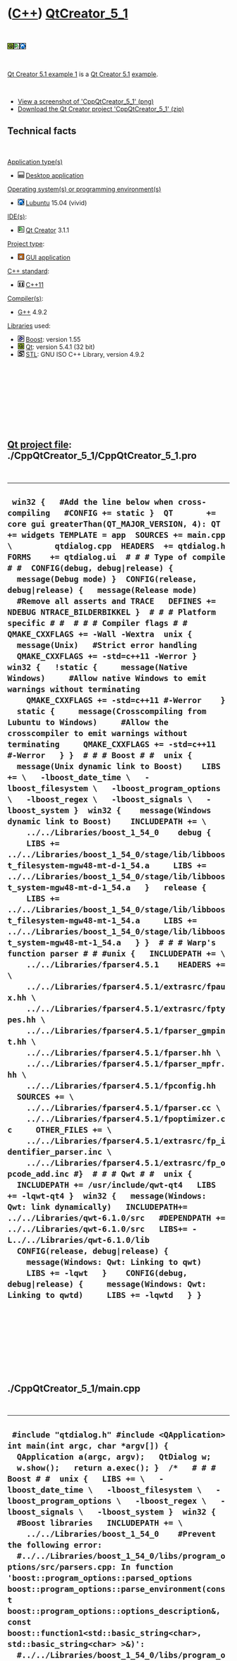 



 

 

 

 

 

([C++](Cpp.htm)) [QtCreator\_5\_1](CppQtCreator_5_1.htm)
========================================================

 

![Qt](PicQt.png)![Qt
Creator](PicQtCreator.png)![Lubuntu](PicLubuntu.png)

 

[Qt Creator 5.1 example 1](CppQtCreator_5_1.htm) is a [Qt Creator
5.1](CppQtSql.htm) [example](CppExample.htm).

 

-   [View a screenshot of
    'CppQtCreator\_5\_1' (png)](CppQtCreator_5_1.png)
-   [Download the Qt Creator project
    'CppQtCreator\_5\_1' (zip)](CppQtCreator_5_1.zip)

Technical facts
---------------

 

[Application type(s)](CppApplication.htm)

-   ![Desktop](PicDesktop.png) [Desktop
    application](CppDesktopApplication.htm)

[Operating system(s) or programming environment(s)](CppOs.htm)

-   ![Lubuntu](PicLubuntu.png) [Lubuntu](CppLubuntu.htm) 15.04 (vivid)

[IDE(s)](CppIde.htm):

-   ![Qt Creator](PicQtCreator.png) [Qt Creator](CppQtCreator.htm) 3.1.1

[Project type](CppQtProjectType.htm):

-   ![GUI](PicGui.png) [GUI application](CppGuiApplication.htm)

[C++ standard](CppStandard.htm):

-   ![C++11](PicCpp11.png) [C++11](Cpp11.htm)

[Compiler(s)](CppCompiler.htm):

-   [G++](CppGpp.htm) 4.9.2

[Libraries](CppLibrary.htm) used:

-   ![Boost](PicBoost.png) [Boost](CppBoost.htm): version 1.55
-   ![Qt](PicQt.png) [Qt](CppQt.htm): version 5.4.1 (32 bit)
-   ![STL](PicStl.png) [STL](CppStl.htm): GNU ISO C++ Library, version
    4.9.2

 

 

 

 

 

[Qt project file](CppQtProjectFile.htm): ./CppQtCreator\_5\_1/CppQtCreator\_5\_1.pro
------------------------------------------------------------------------------------

 

  ----------------------------------------------------------------------------------------------------------------------------------------------------------------------------------------------------------------------------------------------------------------------------------------------------------------------------------------------------------------------------------------------------------------------------------------------------------------------------------------------------------------------------------------------------------------------------------------------------------------------------------------------------------------------------------------------------------------------------------------------------------------------------------------------------------------------------------------------------------------------------------------------------------------------------------------------------------------------------------------------------------------------------------------------------------------------------------------------------------------------------------------------------------------------------------------------------------------------------------------------------------------------------------------------------------------------------------------------------------------------------------------------------------------------------------------------------------------------------------------------------------------------------------------------------------------------------------------------------------------------------------------------------------------------------------------------------------------------------------------------------------------------------------------------------------------------------------------------------------------------------------------------------------------------------------------------------------------------------------------------------------------------------------------------------------------------------------------------------------------------------------------------------------------------------------------------------------------------------------------------------------------------------------------------------------------------------------------------------------------------------------------------------------------------------------------------------------------------------------------------------------------------------------------------------------------------------------------------------------------------------------------------------------------------------------------------------------------------------------------------------------------------------------------------------------------------------------------------------------------------------------------------------------------------------------
  ` win32 {   #Add the line below when cross-compiling   #CONFIG += static }  QT       += core gui greaterThan(QT_MAJOR_VERSION, 4): QT += widgets TEMPLATE = app  SOURCES += main.cpp \         qtdialog.cpp  HEADERS  += qtdialog.h  FORMS    += qtdialog.ui  # # # Type of compile # #  CONFIG(debug, debug|release) {   message(Debug mode) }  CONFIG(release, debug|release) {   message(Release mode)    #Remove all asserts and TRACE   DEFINES += NDEBUG NTRACE_BILDERBIKKEL }  # # # Platform specific # #  # # # Compiler flags # # QMAKE_CXXFLAGS += -Wall -Wextra  unix {   message(Unix)   #Strict error handling   QMAKE_CXXFLAGS += -std=c++11 -Werror }  win32 {   !static {     message(Native Windows)     #Allow native Windows to emit warnings without terminating     QMAKE_CXXFLAGS += -std=c++11 #-Werror    }    static {     message(Crosscompiling from Lubuntu to Windows)     #Allow the crosscompiler to emit warnings without terminating     QMAKE_CXXFLAGS += -std=c++11 #-Werror   } }  # # # Boost # #  unix {   message(Unix dynamic link to Boost)    LIBS += \   -lboost_date_time \   -lboost_filesystem \   -lboost_program_options \   -lboost_regex \   -lboost_signals \   -lboost_system }  win32 {    message(Windows dynamic link to Boost)    INCLUDEPATH += \     ../../Libraries/boost_1_54_0    debug {     LIBS += ../../Libraries/boost_1_54_0/stage/lib/libboost_filesystem-mgw48-mt-d-1_54.a     LIBS += ../../Libraries/boost_1_54_0/stage/lib/libboost_system-mgw48-mt-d-1_54.a   }   release {     LIBS += ../../Libraries/boost_1_54_0/stage/lib/libboost_filesystem-mgw48-mt-1_54.a     LIBS += ../../Libraries/boost_1_54_0/stage/lib/libboost_system-mgw48-mt-1_54.a   } }  # # # Warp's function parser # # #unix {   INCLUDEPATH += \     ../../Libraries/fparser4.5.1    HEADERS += \     ../../Libraries/fparser4.5.1/extrasrc/fpaux.hh \     ../../Libraries/fparser4.5.1/extrasrc/fptypes.hh \     ../../Libraries/fparser4.5.1/fparser_gmpint.hh \     ../../Libraries/fparser4.5.1/fparser.hh \     ../../Libraries/fparser4.5.1/fparser_mpfr.hh \     ../../Libraries/fparser4.5.1/fpconfig.hh    SOURCES += \     ../../Libraries/fparser4.5.1/fparser.cc \     ../../Libraries/fparser4.5.1/fpoptimizer.cc     OTHER_FILES += \     ../../Libraries/fparser4.5.1/extrasrc/fp_identifier_parser.inc \     ../../Libraries/fparser4.5.1/extrasrc/fp_opcode_add.inc #}  # # # Qwt # #  unix {   INCLUDEPATH += /usr/include/qwt-qt4   LIBS += -lqwt-qt4 }  win32 {   message(Windows: Qwt: link dynamically)   INCLUDEPATH+= ../../Libraries/qwt-6.1.0/src   #DEPENDPATH += ../../Libraries/qwt-6.1.0/src   LIBS+= -L../../Libraries/qwt-6.1.0/lib    CONFIG(release, debug|release) {     message(Windows: Qwt: Linking to qwt)     LIBS += -lqwt   }    CONFIG(debug, debug|release) {     message(Windows: Qwt: Linking to qwtd)     LIBS += -lqwtd   } }`
  ----------------------------------------------------------------------------------------------------------------------------------------------------------------------------------------------------------------------------------------------------------------------------------------------------------------------------------------------------------------------------------------------------------------------------------------------------------------------------------------------------------------------------------------------------------------------------------------------------------------------------------------------------------------------------------------------------------------------------------------------------------------------------------------------------------------------------------------------------------------------------------------------------------------------------------------------------------------------------------------------------------------------------------------------------------------------------------------------------------------------------------------------------------------------------------------------------------------------------------------------------------------------------------------------------------------------------------------------------------------------------------------------------------------------------------------------------------------------------------------------------------------------------------------------------------------------------------------------------------------------------------------------------------------------------------------------------------------------------------------------------------------------------------------------------------------------------------------------------------------------------------------------------------------------------------------------------------------------------------------------------------------------------------------------------------------------------------------------------------------------------------------------------------------------------------------------------------------------------------------------------------------------------------------------------------------------------------------------------------------------------------------------------------------------------------------------------------------------------------------------------------------------------------------------------------------------------------------------------------------------------------------------------------------------------------------------------------------------------------------------------------------------------------------------------------------------------------------------------------------------------------------------------------------------------------

 

 

 

 

 

./CppQtCreator\_5\_1/main.cpp
-----------------------------

 

  ----------------------------------------------------------------------------------------------------------------------------------------------------------------------------------------------------------------------------------------------------------------------------------------------------------------------------------------------------------------------------------------------------------------------------------------------------------------------------------------------------------------------------------------------------------------------------------------------------------------------------------------------------------------------------------------------------------------------------------------------------------------------------------------------------------------------------------------------------------------------------------------------------------------------------------------------------------------------------------------------------------------------------------------------------------------------------------------------------------------------------------------------------------------------------------------------------------------------------------------------------------------------------------------------------------------------------------------------------------------------------------------------------------------------------------------------------------------------------------------------------------------------------------------------------------------------------------------------------------------------------------------------------------------------------------------------------------------------------------------------------------------------------------------------------------------------------------------------------------------------------------------------------------------------------------------------------------------------------------------------------------------------------------------------------------------------------------------------------------------------------------------------------------------------------------------------------------------------------------------------------------------------------------------------------------------------------------------------------------------------------------------------------------------------------------------------------------------------------------------------------------------------------------------------------------------------------------------------------------------------------------------------------------------------------------------------------------------------------------------------------------------------------------------------------------------------------------------------------------------------------------------------------------------------------------------------------------------------------------------------------------------------------------------------------------------------------------------------------------------------------------------------------------------------------------------------------------------------------------------------------------------------------------------------------------------------------------------------------------------------------------------------------------------------------------------------------------------------------------------------------------------------------------------------------------------------------------------------------------------------------------------------------------------------------------------------------------------------------------------------------------------------------------------------------------------------------------------------------------------------------------------------------------------------------------------------------------------------------------------------------------------------------------------------------------------------------------------------------------------------------------------------------------------------------------------------------------------------------------------------------------------------------------------------------------------------------------------------------------------------------------------------------------------------------------------------------------------------------------------------------------------------------------------------------------------------------------------------------------------------------------------------------------------------------------------------------------------------------------------------------------------------------------------------------------------
  ` #include "qtdialog.h" #include <QApplication>  int main(int argc, char *argv[]) {   QApplication a(argc, argv);   QtDialog w;   w.show();   return a.exec(); }  /*   # # # Boost # #  unix {   LIBS += \   -lboost_date_time \   -lboost_filesystem \   -lboost_program_options \   -lboost_regex \   -lboost_signals \   -lboost_system }  win32 {    #Boost libraries   INCLUDEPATH += \     ../../Libraries/boost_1_54_0    #Prevent the following error:   #../../Libraries/boost_1_54_0/libs/program_options/src/parsers.cpp: In function 'boost::program_options::parsed_options boost::program_options::parse_environment(const boost::program_options::options_description&, const boost::function1<std::basic_string<char>, std::basic_string<char> >&)':   #../../Libraries/boost_1_54_0/libs/program_options/src/parsers.cpp:194:36: error: 'environ' was not declared in this scope   #DEFINES += __COMO_VERSION__     #Boost.Data_time   HEADERS += \     ../../Libraries/boost_1_54_0/libs/date_time/src/gregorian/greg_names.hpp   SOURCES += \     ../../Libraries/boost_1_54_0/libs/date_time/src/gregorian/greg_weekday.cpp \     ../../Libraries/boost_1_54_0/libs/date_time/src/gregorian/gregorian_types.cpp \     ../../Libraries/boost_1_54_0/libs/date_time/src/gregorian/greg_month.cpp \     ../../Libraries/boost_1_54_0/libs/date_time/src/gregorian/date_generators.cpp    #Boost.Filesystem   HEADERS += \     ../../Libraries/boost_1_54_0/libs/filesystem/src/windows_file_codecvt.hpp   SOURCES += \     ../../Libraries/boost_1_54_0/libs/filesystem/src/codecvt_error_category.cpp \     ../../Libraries/boost_1_54_0/libs/filesystem/src/operations.cpp \     ../../Libraries/boost_1_54_0/libs/filesystem/src/path.cpp \     ../../Libraries/boost_1_54_0/libs/filesystem/src/path_traits.cpp \     ../../Libraries/boost_1_54_0/libs/filesystem/src/portability.cpp \     ../../Libraries/boost_1_54_0/libs/filesystem/src/unique_path.cpp \     ../../Libraries/boost_1_54_0/libs/filesystem/src/utf8_codecvt_facet.cpp \ #Keep, comment program_options/src/utf8_codecvt_facet.cpp     ../../Libraries/boost_1_54_0/libs/filesystem/src/windows_file_codecvt.cpp    #Boost.Program_options   #   #This lib does not seem to work well together with Boost.Filesystem   #when compiled from source like this   #   #SOURCES += \   #  ../../Libraries/boost_1_54_0/libs/program_options/src/cmdline.cpp \   #  ../../Libraries/boost_1_54_0/libs/program_options/src/config_file.cpp \   #  ../../Libraries/boost_1_54_0/libs/program_options/src/convert.cpp \   #  ../../Libraries/boost_1_54_0/libs/program_options/src/options_description.cpp \   #  ../../Libraries/boost_1_54_0/libs/program_options/src/parsers.cpp \   #  ../../Libraries/boost_1_54_0/libs/program_options/src/positional_options.cpp \   #  ../../Libraries/boost_1_54_0/libs/program_options/src/split.cpp \   #  #../../Libraries/boost_1_54_0/libs/program_options/src/utf8_codecvt_facet.cpp \ #Comment, keep filesystem/src/utf8_codecvt_facet.cpp   #  ../../Libraries/boost_1_54_0/libs/program_options/src/value_semantic.cpp \   #  ../../Libraries/boost_1_54_0/libs/program_options/src/variables_map.cpp \   #  ../../Libraries/boost_1_54_0/libs/program_options/src/winmain.cpp    #Boost.Regex   HEADERS += \     ../../Libraries/boost_1_54_0/libs/regex/src/internals.hpp    SOURCES += \     ../../Libraries/boost_1_54_0/libs/regex/src/winstances.cpp \     ../../Libraries/boost_1_54_0/libs/regex/src/wide_posix_api.cpp \     ../../Libraries/boost_1_54_0/libs/regex/src/wc_regex_traits.cpp \     ../../Libraries/boost_1_54_0/libs/regex/src/w32_regex_traits.cpp \     ../../Libraries/boost_1_54_0/libs/regex/src/usinstances.cpp \     ../../Libraries/boost_1_54_0/libs/regex/src/static_mutex.cpp \     ../../Libraries/boost_1_54_0/libs/regex/src/regex_traits_defaults.cpp \     ../../Libraries/boost_1_54_0/libs/regex/src/regex_raw_buffer.cpp \     ../../Libraries/boost_1_54_0/libs/regex/src/regex_debug.cpp \     ../../Libraries/boost_1_54_0/libs/regex/src/regex.cpp \     ../../Libraries/boost_1_54_0/libs/regex/src/posix_api.cpp \     ../../Libraries/boost_1_54_0/libs/regex/src/instances.cpp \     ../../Libraries/boost_1_54_0/libs/regex/src/icu.cpp \     ../../Libraries/boost_1_54_0/libs/regex/src/fileiter.cpp \     ../../Libraries/boost_1_54_0/libs/regex/src/c_regex_traits.cpp \     ../../Libraries/boost_1_54_0/libs/regex/src/cregex.cpp \     ../../Libraries/boost_1_54_0/libs/regex/src/cpp_regex_traits.cpp    #Boost.System   HEADERS += \     ../../Libraries/boost_1_54_0/libs/system/src/local_free_on_destruction.hpp   SOURCES += \     ../../Libraries/boost_1_54_0/libs/system/src/error_code.cpp }    */`
  ----------------------------------------------------------------------------------------------------------------------------------------------------------------------------------------------------------------------------------------------------------------------------------------------------------------------------------------------------------------------------------------------------------------------------------------------------------------------------------------------------------------------------------------------------------------------------------------------------------------------------------------------------------------------------------------------------------------------------------------------------------------------------------------------------------------------------------------------------------------------------------------------------------------------------------------------------------------------------------------------------------------------------------------------------------------------------------------------------------------------------------------------------------------------------------------------------------------------------------------------------------------------------------------------------------------------------------------------------------------------------------------------------------------------------------------------------------------------------------------------------------------------------------------------------------------------------------------------------------------------------------------------------------------------------------------------------------------------------------------------------------------------------------------------------------------------------------------------------------------------------------------------------------------------------------------------------------------------------------------------------------------------------------------------------------------------------------------------------------------------------------------------------------------------------------------------------------------------------------------------------------------------------------------------------------------------------------------------------------------------------------------------------------------------------------------------------------------------------------------------------------------------------------------------------------------------------------------------------------------------------------------------------------------------------------------------------------------------------------------------------------------------------------------------------------------------------------------------------------------------------------------------------------------------------------------------------------------------------------------------------------------------------------------------------------------------------------------------------------------------------------------------------------------------------------------------------------------------------------------------------------------------------------------------------------------------------------------------------------------------------------------------------------------------------------------------------------------------------------------------------------------------------------------------------------------------------------------------------------------------------------------------------------------------------------------------------------------------------------------------------------------------------------------------------------------------------------------------------------------------------------------------------------------------------------------------------------------------------------------------------------------------------------------------------------------------------------------------------------------------------------------------------------------------------------------------------------------------------------------------------------------------------------------------------------------------------------------------------------------------------------------------------------------------------------------------------------------------------------------------------------------------------------------------------------------------------------------------------------------------------------------------------------------------------------------------------------------------------------------------------------------------------------------------------------------

 

 

 

 

 

./CppQtCreator\_5\_1/qtdialog.h
-------------------------------

 

  -----------------------------------------------------------------------------------------------------------------------------------------------------------------------------------------------------------------------------------------------------------------------------------------------------------------------------------------------------------------------------------------------------------------------------------------------------------------------------------------------------------------------------------------------------------------------------------------------------------------------------------------------------------------------------------------------------------------------------------------------------------------------------------------------------------------------------------------------------------------------------------------------------------------------------------------------------------------------------------------------------------------------------------------------------------------------------------------------------------------------------------------------------------------------------------------------------------------------------------------------------------------------------------------------------------------------------------------------------------------------------------------------
  ` #ifndef QTDIALOG_H #define QTDIALOG_H  #include <QDialog>  namespace Ui {   class QtDialog; }  struct QwtPlotCurve; struct QwtPlot;  class QtDialog : public QDialog {   Q_OBJECT    public:   explicit QtDialog(QWidget *parent = 0);   ~QtDialog();    QwtPlotCurve * const m_curve;   QwtPlot * const m_plot;  private:   Ui::QtDialog *ui;    ///FileToVector reads a file and converts it to a std::vector<std::string>   ///From http://www.richelbilderbeek.nl/CppFileToVector.htm   static const std::vector<std::string> FileToVector(const std::string& filename);    ///GetBoostVersion returns the version of the current Boost library.   ///From http://www.richelbilderbeek.nl/CppGetBoostVersion.htm   static const std::string GetBoostVersion();    ///GetGccVersion returns the version number of GCC currently installed.   ///From http://www.richelbilderbeek.nl/CppGetGccVersion.htm   static const std::string GetGccVersion();    ///GetQtCreatorVersion obtains the version of Qt Creator   ///Fails under Windows   ///From http://www.richelbilderbeek.nl/CppGetQtCreatorVersion.htm   static const std::string GetQtCreatorVersion();    ///GetStlVersion returns the version number of the GCC STL currently installed.   ///From http://www.richelbilderbeek.nl/CppGetStlVersion.htm   static const std::string GetStlVersion();   };  #endif // QTDIALOG_H`
  -----------------------------------------------------------------------------------------------------------------------------------------------------------------------------------------------------------------------------------------------------------------------------------------------------------------------------------------------------------------------------------------------------------------------------------------------------------------------------------------------------------------------------------------------------------------------------------------------------------------------------------------------------------------------------------------------------------------------------------------------------------------------------------------------------------------------------------------------------------------------------------------------------------------------------------------------------------------------------------------------------------------------------------------------------------------------------------------------------------------------------------------------------------------------------------------------------------------------------------------------------------------------------------------------------------------------------------------------------------------------------------------------

 

 

 

 

 

./CppQtCreator\_5\_1/qtdialog.cpp
---------------------------------

 

  -------------------------------------------------------------------------------------------------------------------------------------------------------------------------------------------------------------------------------------------------------------------------------------------------------------------------------------------------------------------------------------------------------------------------------------------------------------------------------------------------------------------------------------------------------------------------------------------------------------------------------------------------------------------------------------------------------------------------------------------------------------------------------------------------------------------------------------------------------------------------------------------------------------------------------------------------------------------------------------------------------------------------------------------------------------------------------------------------------------------------------------------------------------------------------------------------------------------------------------------------------------------------------------------------------------------------------------------------------------------------------------------------------------------------------------------------------------------------------------------------------------------------------------------------------------------------------------------------------------------------------------------------------------------------------------------------------------------------------------------------------------------------------------------------------------------------------------------------------------------------------------------------------------------------------------------------------------------------------------------------------------------------------------------------------------------------------------------------------------------------------------------------------------------------------------------------------------------------------------------------------------------------------------------------------------------------------------------------------------------------------------------------------------------------------------------------------------------------------------------------------------------------------------------------------------------------------------------------------------------------------------------------------------------------------------------------------------------------------------------------------------------------------------------------------------------------------------------------------------------------------------------------------------------------------------------------------------------------------------------------------------------------------------------------------------------------------------------------------------------------------------------------------------------------------------------------------------------------------------------------------------------------------------------------------------------------------------------------------------------------------------------------------------------------------------------------------------------------------------------
  ` #include "qtdialog.h" #include "ui_qtdialog.h"  #include <cassert> #include <cmath> #include <string> #include <string> #include <sstream>  #include <boost/lexical_cast.hpp> #include <boost/filesystem.hpp> #include <boost/version.hpp>  #include <QLabel> #include <QVBoxLayout>  #include "fparser.hh"  #include "qwt_plot.h" #include "qwt_plot_curve.h" #include "qwt_point_data.h" #include "qwt_text.h"  QtDialog::QtDialog(QWidget *parent) :   QDialog(parent),   ui(new Ui::QtDialog),   m_curve(new QwtPlotCurve("Sine")),   m_plot(new QwtPlot(QwtText("CppQwtExample1"))) {   ui->setupUi(this);    assert(!this->layout());   QLayout * const my_layout = new QVBoxLayout;   this->setLayout(my_layout);    #ifndef NDEBUG   my_layout->addWidget(new QLabel("DEBUG"));   #else   my_layout->addWidget(new QLabel("RELEASE"));   #endif    my_layout->addWidget(new QLabel( ("GCC version: " + GetGccVersion()).c_str()));   //my_layout->addWidget(new QLabel( ("Qt Creator version: " + GetQtCreatorVersion()).c_str()));   my_layout->addWidget(new QLabel( ("STL version: " + GetStlVersion()).c_str()));   my_layout->addWidget(new QLabel( ("Boost version: " + GetBoostVersion()).c_str()));     {     FunctionParser f;     f.Parse("x * x","x");     assert(f.GetParseErrorType()== FunctionParser::FP_NO_ERROR);     const double xs[1] = { M_PI };     const double y = f.Eval(xs);     assert(f.EvalError()==0);     my_layout->addWidget(new QLabel("Warp's function parser version: 4.5.1"));   }   {     m_plot->setGeometry(0,0,640,400);     m_plot->setAxisScale(QwtPlot::xBottom, 0.0,2.0 * M_PI);     m_plot->setAxisScale(QwtPlot::yLeft,-1.0,1.0);     std::vector<double> xs;     std::vector<double> ys;     for (double x = 0; x < 2.0 * M_PI; x+=(M_PI / 10.0))     {       xs.push_back(x);       ys.push_back(std::sin(x));     }     QwtPointArrayData * const data = new QwtPointArrayData(&xs[0],&ys[0],xs.size());     m_curve->setData(data);     m_curve->attach(m_plot);     m_plot->replot();     my_layout->addWidget(m_plot);   } }  QtDialog::~QtDialog() {   delete ui; }  const std::vector<std::string> QtDialog::FileToVector(const std::string& filename) {    assert(boost::filesystem::exists(filename));   std::vector<std::string> v;   std::ifstream in(filename.c_str());   std::string s;   for (int i=0; !in.eof(); ++i)   {     std::getline(in,s);     v.push_back(s);   }   return v; }  const std::string QtDialog::GetBoostVersion() {   std::string s = BOOST_LIB_VERSION;   std::replace(s.begin(),s.end(),'_','.');   return s; }  const std::string QtDialog::GetGccVersion() {   return       boost::lexical_cast<std::string>(__GNUC__)     + std::string(".")     + boost::lexical_cast<std::string>(__GNUC_MINOR__)     + std::string(".")     + boost::lexical_cast<std::string>(__GNUC_PATCHLEVEL__); }  const std::string QtDialog::GetQtCreatorVersion() {   //'2>' denotes -AFAIK- 'Write to file only, no screen output'   std::system("qtcreator -version 2> tmp.txt");   const std::vector<std::string> v = FileToVector("tmp.txt");   const std::size_t sz = v.size();   assert(sz > 1);   for (std::size_t i=0; i!=sz; ++i)   {     const std::string& s = v[i];     if (s.substr(0,11) == std::string("Qt Creator "))     {       return s.substr(11,5);     }   }   return ""; }  const std::string QtDialog::GetStlVersion() {   return boost::lexical_cast<std::string>(__VERSION__); }`
  -------------------------------------------------------------------------------------------------------------------------------------------------------------------------------------------------------------------------------------------------------------------------------------------------------------------------------------------------------------------------------------------------------------------------------------------------------------------------------------------------------------------------------------------------------------------------------------------------------------------------------------------------------------------------------------------------------------------------------------------------------------------------------------------------------------------------------------------------------------------------------------------------------------------------------------------------------------------------------------------------------------------------------------------------------------------------------------------------------------------------------------------------------------------------------------------------------------------------------------------------------------------------------------------------------------------------------------------------------------------------------------------------------------------------------------------------------------------------------------------------------------------------------------------------------------------------------------------------------------------------------------------------------------------------------------------------------------------------------------------------------------------------------------------------------------------------------------------------------------------------------------------------------------------------------------------------------------------------------------------------------------------------------------------------------------------------------------------------------------------------------------------------------------------------------------------------------------------------------------------------------------------------------------------------------------------------------------------------------------------------------------------------------------------------------------------------------------------------------------------------------------------------------------------------------------------------------------------------------------------------------------------------------------------------------------------------------------------------------------------------------------------------------------------------------------------------------------------------------------------------------------------------------------------------------------------------------------------------------------------------------------------------------------------------------------------------------------------------------------------------------------------------------------------------------------------------------------------------------------------------------------------------------------------------------------------------------------------------------------------------------------------------------------------------------------------------------------------------------------------

 

 

 

 

 





 




This page has been created by the [tool](Tools.htm)
[CodeToHtml](ToolCodeToHtml.htm)
